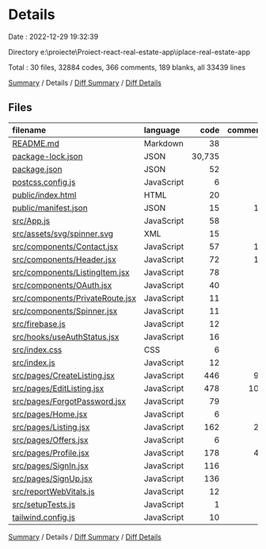 # Details

Date : 2022-12-29 19:32:39

Directory e:\\proiecte\\Proiect-react-real-estate-app\\iplace-real-estate-app

Total : 30 files,  32884 codes, 366 comments, 189 blanks, all 33439 lines

[Summary](results.md) / Details / [Diff Summary](diff.md) / [Diff Details](diff-details.md)

## Files
| filename | language | code | comment | blank | total |
| :--- | :--- | ---: | ---: | ---: | ---: |
| [README.md](/README.md) | Markdown | 38 | 0 | 33 | 71 |
| [package-lock.json](/package-lock.json) | JSON | 30,735 | 0 | 1 | 30,736 |
| [package.json](/package.json) | JSON | 52 | 0 | 1 | 53 |
| [postcss.config.js](/postcss.config.js) | JavaScript | 6 | 0 | 1 | 7 |
| [public/index.html](/public/index.html) | HTML | 20 | 0 | 3 | 23 |
| [public/manifest.json](/public/manifest.json) | JSON | 15 | 11 | 1 | 27 |
| [src/App.js](/src/App.js) | JavaScript | 58 | 0 | 3 | 61 |
| [src/assets/svg/spinner.svg](/src/assets/svg/spinner.svg) | XML | 15 | 0 | 0 | 15 |
| [src/components/Contact.jsx](/src/components/Contact.jsx) | JavaScript | 57 | 15 | 5 | 77 |
| [src/components/Header.jsx](/src/components/Header.jsx) | JavaScript | 72 | 10 | 7 | 89 |
| [src/components/ListingItem.jsx](/src/components/ListingItem.jsx) | JavaScript | 78 | 5 | 3 | 86 |
| [src/components/OAuth.jsx](/src/components/OAuth.jsx) | JavaScript | 40 | 9 | 5 | 54 |
| [src/components/PrivateRoute.jsx](/src/components/PrivateRoute.jsx) | JavaScript | 11 | 4 | 3 | 18 |
| [src/components/Spinner.jsx](/src/components/Spinner.jsx) | JavaScript | 11 | 1 | 2 | 14 |
| [src/firebase.js](/src/firebase.js) | JavaScript | 12 | 5 | 3 | 20 |
| [src/hooks/useAuthStatus.jsx](/src/hooks/useAuthStatus.jsx) | JavaScript | 16 | 6 | 4 | 26 |
| [src/index.css](/src/index.css) | CSS | 6 | 8 | 3 | 17 |
| [src/index.js](/src/index.js) | JavaScript | 12 | 3 | 3 | 18 |
| [src/pages/CreateListing.jsx](/src/pages/CreateListing.jsx) | JavaScript | 446 | 93 | 29 | 568 |
| [src/pages/EditListing.jsx](/src/pages/EditListing.jsx) | JavaScript | 478 | 108 | 33 | 619 |
| [src/pages/ForgotPassword.jsx](/src/pages/ForgotPassword.jsx) | JavaScript | 79 | 2 | 7 | 88 |
| [src/pages/Home.jsx](/src/pages/Home.jsx) | JavaScript | 6 | 0 | 2 | 8 |
| [src/pages/Listing.jsx](/src/pages/Listing.jsx) | JavaScript | 162 | 24 | 6 | 192 |
| [src/pages/Offers.jsx](/src/pages/Offers.jsx) | JavaScript | 6 | 0 | 2 | 8 |
| [src/pages/Profile.jsx](/src/pages/Profile.jsx) | JavaScript | 178 | 48 | 17 | 243 |
| [src/pages/SignIn.jsx](/src/pages/SignIn.jsx) | JavaScript | 116 | 5 | 4 | 125 |
| [src/pages/SignUp.jsx](/src/pages/SignUp.jsx) | JavaScript | 136 | 4 | 5 | 145 |
| [src/reportWebVitals.js](/src/reportWebVitals.js) | JavaScript | 12 | 0 | 2 | 14 |
| [src/setupTests.js](/src/setupTests.js) | JavaScript | 1 | 4 | 1 | 6 |
| [tailwind.config.js](/tailwind.config.js) | JavaScript | 10 | 1 | 0 | 11 |

[Summary](results.md) / Details / [Diff Summary](diff.md) / [Diff Details](diff-details.md)